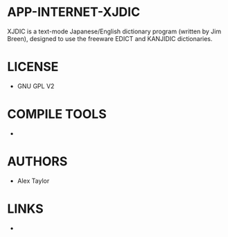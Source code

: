 APP-INTERNET-XJDIC
==================

XJDIC is a text-mode Japanese/English dictionary program (written by Jim   Breen), designed to use the freeware EDICT and KANJIDIC dictionaries. 



LICENSE
===============
* GNU GPL V2

COMPILE TOOLS
===============
* 

AUTHORS
===============
* Alex Taylor

LINKS
===============
* 
